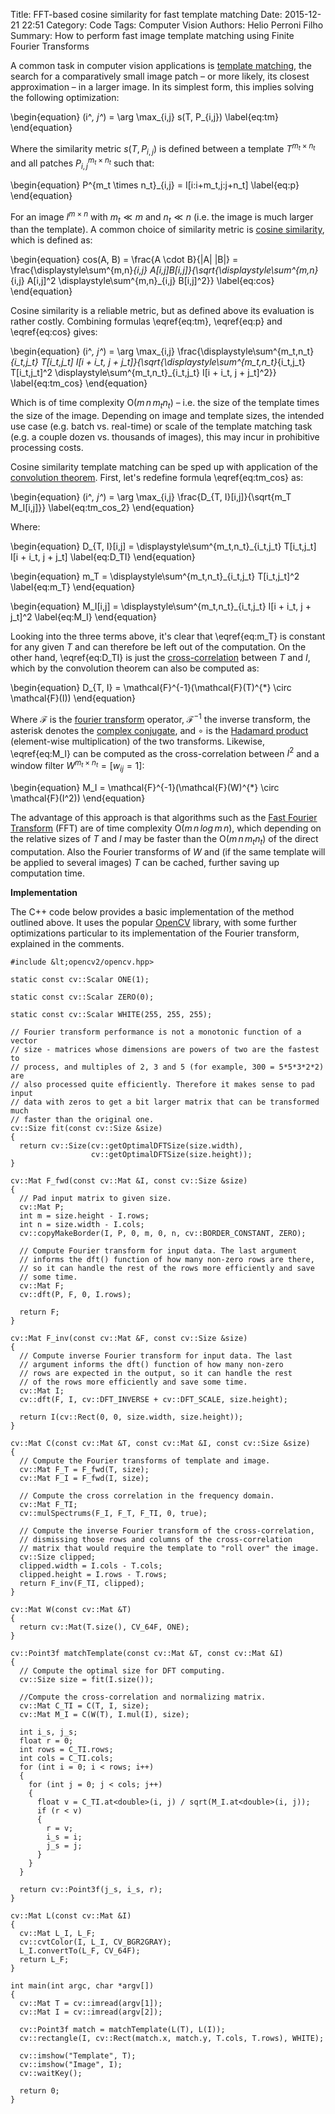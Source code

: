 Title: FFT-based cosine similarity for fast template matching
Date: 2015-12-21 22:51
Category: Code
Tags: Computer Vision
Authors: Helio Perroni Filho
Summary: How to perform fast image template matching using Finite Fourier Transforms

A common task in computer vision applications is [template matching](https://en.wikipedia.org/wiki/Template_matching), the search for a comparatively small image patch – or more likely, its closest approximation – in a larger image. In its simplest form, this implies solving the following optimization:

\begin{equation}
(i^*, j^*) = \arg \max_{i,j} s(T, P_{i,j})
\label{eq:tm}
\end{equation}

Where the similarity metric $s(T, P_{i,j})$ is defined between a template $T^{m_t \times n_t}$ and all patches $P^{m_t \times n_t}_{i,j}$ such that:

\begin{equation}
P^{m_t \times n_t}_{i,j} = I[i:i+m_t,j:j+n_t]
\label{eq:p}
\end{equation}

For an image $I^{m \times n}$ with $m_t \ll m$ and $n_t \ll n$ (i.e. the image is much larger than the template). A common choice of similarity metric is [cosine similarity](https://en.wikipedia.org/wiki/Cosine_similarity), which is defined as:

\begin{equation}
cos(A, B) = \frac{A \cdot B}{\|A\| \|B\|} = \frac{\displaystyle\sum^{m,n}_{i,j} A[i,j]B[i,j]}{\sqrt{\displaystyle\sum^{m,n}_{i,j} A[i,j]^2 \displaystyle\sum^{m,n}_{i,j} B[i,j]^2}}
\label{eq:cos}
\end{equation}

Cosine similarity is a reliable metric, but as defined above its evaluation is rather costly. Combining formulas \eqref{eq:tm}, \eqref{eq:p} and \eqref{eq:cos} gives:

\begin{equation}
(i^*, j^*) = \arg \max_{i,j} \frac{\displaystyle\sum^{m_t,n_t}_{i_t,j_t} T[i_t,j_t] I[i + i_t, j + j_t]}{\sqrt{\displaystyle\sum^{m_t,n_t}_{i_t,j_t} T[i_t,j_t]^2 \displaystyle\sum^{m_t,n_t}_{i_t,j_t} I[i + i_t, j + j_t]^2}}
\label{eq:tm_cos}
\end{equation}

Which is of time complexity $\mathrm{O}(m \, n \, m_tn_t)$ – i.e. the size of the template times the size of the image. Depending on image and template sizes, the intended use case (e.g. batch vs. real-time) or scale of the template matching task (e.g. a couple dozen vs. thousands of images), this may incur in prohibitive processing costs.

Cosine similarity template matching can be sped up with application of the [convolution theorem](https://en.wikipedia.org/wiki/Convolution_theorem). First, let's redefine formula \eqref{eq:tm_cos} as:

\begin{equation}
(i^*, j^*) = \arg \max_{i,j} \frac{D_{T, I}[i,j]}{\sqrt{m_T M_I[i,j]}}
\label{eq:tm_cos_2}
\end{equation}

Where:

\begin{equation}
D_{T, I}[i,j] = \displaystyle\sum^{m_t,n_t}_{i_t,j_t} T[i_t,j_t] I[i + i_t, j + j_t]
\label{eq:D_TI}
\end{equation}

\begin{equation}
m_T = \displaystyle\sum^{m_t,n_t}_{i_t,j_t} T[i_t,j_t]^2
\label{eq:m_T}
\end{equation}

\begin{equation}
M_I[i,j] = \displaystyle\sum^{m_t,n_t}_{i_t,j_t} I[i + i_t, j + j_t]^2
\label{eq:M_I}
\end{equation}

Looking into the three terms above, it's clear that \eqref{eq:m_T} is constant for any given $T$ and can therefore be left out of the computation. On the other hand, \eqref{eq:D_TI} is just the [cross-correlation](https://en.wikipedia.org/wiki/Cross-correlation) between $T$ and $I$, which by the convolution theorem can also be computed as:

\begin{equation}
D_{T, I} = \mathcal{F}^{-1}(\mathcal{F}(T)^{*} \circ \mathcal{F}(I))
\end{equation}

Where $\mathcal{F}$ is the [fourier transform](https://en.wikipedia.org/wiki/Fourier_transform) operator, $\mathcal{F}^{-1}$ the inverse transform, the asterisk denotes the [complex conjugate](https://en.wikipedia.org/wiki/Complex_conjugate), and $\circ$ is the [Hadamard product](https://en.wikipedia.org/wiki/Hadamard_product_%28matrices%29) (element-wise multiplication) of the two transforms. Likewise, \eqref{eq:M_I} can be computed as the cross-correlation between $I^2$ and a window filter $W^{m_t \times n_t} = [w_{ij} = 1]$:

\begin{equation}
M_I = \mathcal{F}^{-1}(\mathcal{F}(W)^{*} \circ \mathcal{F}(I^2))
\end{equation}

The advantage of this approach is that algorithms such as the [Fast Fourier Transform](https://en.wikipedia.org/wiki/Fast_Fourier_transform) (FFT) are of time complexity $\mathrm{O}(m \, n \, log \, m \, n)$, which depending on the relative sizes of $T$ and $I$ may be faster than the $\mathrm{O}(m \, n \, m_t n_t)$ of the direct computation. Also the Fourier transforms of $W$ and (if the same template will be applied to several images) $T$ can be cached, further saving up computation time.

<b>Implementation</b>


The C++ code below provides a basic implementation of the method outlined above. It uses the popular [OpenCV](http://opencv.org/) library, with some further optimizations particular to its implementation of the Fourier transform, explained in the comments.

    #include &lt;opencv2/opencv.hpp>

    static const cv::Scalar ONE(1);

    static const cv::Scalar ZERO(0);

    static const cv::Scalar WHITE(255, 255, 255);

    // Fourier transform performance is not a monotonic function of a vector
    // size - matrices whose dimensions are powers of two are the fastest to
    // process, and multiples of 2, 3 and 5 (for example, 300 = 5*5*3*2*2) are
    // also processed quite efficiently. Therefore it makes sense to pad input
    // data with zeros to get a bit larger matrix that can be transformed much
    // faster than the original one.
    cv::Size fit(const cv::Size &size)
    {
      return cv::Size(cv::getOptimalDFTSize(size.width),
                      cv::getOptimalDFTSize(size.height));
    }

    cv::Mat F_fwd(const cv::Mat &I, const cv::Size &size)
    {
      // Pad input matrix to given size.
      cv::Mat P;
      int m = size.height - I.rows;
      int n = size.width - I.cols;
      cv::copyMakeBorder(I, P, 0, m, 0, n, cv::BORDER_CONSTANT, ZERO);

      // Compute Fourier transform for input data. The last argument
      // informs the dft() function of how many non-zero rows are there,
      // so it can handle the rest of the rows more efficiently and save
      // some time.
      cv::Mat F;
      cv::dft(P, F, 0, I.rows);

      return F;
    }

    cv::Mat F_inv(const cv::Mat &F, const cv::Size &size)
    {
      // Compute inverse Fourier transform for input data. The last
      // argument informs the dft() function of how many non-zero
      // rows are expected in the output, so it can handle the rest
      // of the rows more efficiently and save some time.
      cv::Mat I;
      cv::dft(F, I, cv::DFT_INVERSE + cv::DFT_SCALE, size.height);

      return I(cv::Rect(0, 0, size.width, size.height));
    }

    cv::Mat C(const cv::Mat &T, const cv::Mat &I, const cv::Size &size)
    {
      // Compute the Fourier transforms of template and image.
      cv::Mat F_T = F_fwd(T, size);
      cv::Mat F_I = F_fwd(I, size);

      // Compute the cross correlation in the frequency domain.
      cv::Mat F_TI;
      cv::mulSpectrums(F_I, F_T, F_TI, 0, true);

      // Compute the inverse Fourier transform of the cross-correlation,
      // dismissing those rows and columns of the cross-correlation
      // matrix that would require the template to "roll over" the image.
      cv::Size clipped;
      clipped.width = I.cols - T.cols;
      clipped.height = I.rows - T.rows;
      return F_inv(F_TI, clipped);
    }

    cv::Mat W(const cv::Mat &T)
    {
      return cv::Mat(T.size(), CV_64F, ONE);
    }

    cv::Point3f matchTemplate(const cv::Mat &T, const cv::Mat &I)
    {
      // Compute the optimal size for DFT computing.
      cv::Size size = fit(I.size());

      //Compute the cross-correlation and normalizing matrix.
      cv::Mat C_TI = C(T, I, size);
      cv::Mat M_I = C(W(T), I.mul(I), size);

      int i_s, j_s;
      float r = 0;
      int rows = C_TI.rows;
      int cols = C_TI.cols;
      for (int i = 0; i < rows; i++)
      {
        for (int j = 0; j < cols; j++)
        {
          float v = C_TI.at<double>(i, j) / sqrt(M_I.at<double>(i, j));
          if (r < v)
          {
            r = v;
            i_s = i;
            j_s = j;
          }
        }
      }

      return cv::Point3f(j_s, i_s, r);
    }

    cv::Mat L(const cv::Mat &I)
    {
      cv::Mat L_I, L_F;
      cv::cvtColor(I, L_I, CV_BGR2GRAY);
      L_I.convertTo(L_F, CV_64F);
      return L_F;
    }

    int main(int argc, char *argv[])
    {
      cv::Mat T = cv::imread(argv[1]);
      cv::Mat I = cv::imread(argv[2]);

      cv::Point3f match = matchTemplate(L(T), L(I));
      cv::rectangle(I, cv::Rect(match.x, match.y, T.cols, T.rows), WHITE);

      cv::imshow("Template", T);
      cv::imshow("Image", I);
      cv::waitKey();

      return 0;
    }
